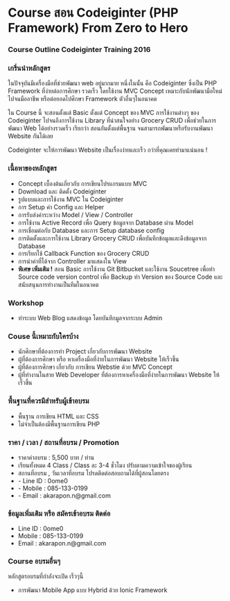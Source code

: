 # Course สอน Codeiginter (PHP Framework) From Zero to Hero
<h3>Course Outline Codeiginter Training 2016</h3>

<h3>เกริ่นนำหลักสูตร</h3>
ในปัจจุบันมีเครื่องมือที่ช่วยพัฒนา web อยู่มากมาย หนึ่งในนั้น คือ Codeiginter ซึ่งเป็น PHP Framework ที่ง่ายต่อการศึกษา รวดเร็ว โดยใช้งาน MVC Concept เหมาะกับนักพัฒนามือใหม่ไปจนมืออาชีพ หรือต่อยอดไปศึกษา Framework ตัวอื่นๆในอนาคต

ใน Course นี้ จะสอนตั้งแต่ Basic ตั้งแต่ Concept ของ MVC การใช้งานต่างๆ ของ Codeiginter ไปจนถึงการใช้งาน Library ที่น่าสนใจอย่าง Grocery CRUD เพื่อช่วยในการพัฒนา Web ได้อย่างรวดเร็ว
เรียกว่า สอนกันตั้งแต่พื้นฐาน จนสามารถพัฒนาหรือรับงานพัฒนา Website กันได้เลย

Codeiginter จะให้การพัฒนา Website เป็นเรื่องง่ายและเร็ว กว่าที่คุณเคยทำมาแน่นอน !

<h3>เนื้อหาของหลักสูตร</h3>
<ul>
<li>Concept เบื้องต้นเกี่ยวกับ การเขียนโปรแกรมแบบ MVC</li>
<li>Download และ ติดตั้ง Codeiginter</li>
<li>รูปแบบและการใช้งาน MVC ใน Codeiginter</li>
<li>การ Setup ค่า Config และ Helper</li>
<li>การรับส่งค่าระหว่าง Model / View / Controller</li>
<li>การใช้งาน Active Record เพื่อ Query ข้อมูลจาก Database ผ่าน Model</li>
<li>การเชื่อมต่อกับ Database และการ Setup database config</li>
<li>การติดตั้งและการใช้งาน Library Grocery CRUD เพื่อบันทึกข้อมูลและดึงข้อมูลจาก Database</li>
<li>การเรียกใช้ Callback Function ของ Grocery CRUD</li>
<li>การนำค่าที่ได้จาก Controller มาแสดงใน View</li>
<li><b>พิเศษ เพิ่มเติม !</b> สอน Basic การใช้งาน Git Bitbucket และใช้งาน Soucetree เพื่อทำ Source code version control เพื่อ Backup ทำ Version ของ Source Code และสนับสนุนการทำงานเป็นทีมในอนาคต</li>
</ul>

<h3>Workshop</h3>
<ul>
<li>ทำระบบ Web Blog แสดงข้อมูล โดยบันทึกมูลจากระบบ Admin</li>
</ul>

<h3>Couse นี้เหมาะกับใครบ้าง</h3>
<ul>
<li>นักศึกษาที่ต้องการทำ Project เกี่ยวกับการพัฒนา Website</li>
<li>ผู้ที่ต้องการศึกษา หรือ หาเครื่องมือที่ง่ายในการพัฒนา Website ให้เร็วขึ้น</li>
<li>ผู้ที่ต้องการศึกษา เกี่ยวกับ การเขียน Webstie ด้วย MVC Concept</li>
<li>ผู้ที่ทำงานในสาย Web Developer ที่ต้องการหาเครื่องมือที่ง่ายในการพัฒนา Website ให้เร็วขึ้น</li>
</ul>

<h3>พื้นฐานที่ควรมีสำหรับผู้เข้าอบรม</h3>
<ul>
<li>พื้นฐาน การเขียน HTML และ CSS</li>
<li>ไม่จำเป็นต้องมีพื้นฐานการเขียน PHP </li>
</ul>

<h3>ราคา / เวลา / สถานที่อบรม / Promotion</h3>
<ul>
<li>ราคาค่าอบรม : 5,500 บาท / ท่าน</li>
<li>เรียนทั้งหมด 4 Class / Class ละ 3-4 ชั่วโมง ปรับตามความเข้าใจของผู้เรียน</li>
<li>สถานที่อบรม , วันเวลาที่อบรม โปรดติดต่อสอบถามได้ที่ผู้สอนโดยตรง</li>
<li> - Line ID : 0ome0</li>
<li> - Mobile : 085-133-0199</li>
<li> - Email : akarapon.n@gmail.com</li>
</ul>


<h3>ข้อมูลเพิ่มเติม หรือ สมัครเข้าอบรม ติดต่อ</h3>
<ul>
<li>Line ID : 0ome0</li>
<li>Mobile : 085-133-0199</li>
<li>Email : akarapon.n@gmail.com</li>
</ul>

<h3>Course อบรมอื่นๆ </h3>
หลักสูตรอบรมที่กำลังจะเปิด เร็วๆนี้
<ul>
<li>การพัฒนา Mobile App แบบ Hybrid ด้วย Ionic Framework </li>
</ul>
